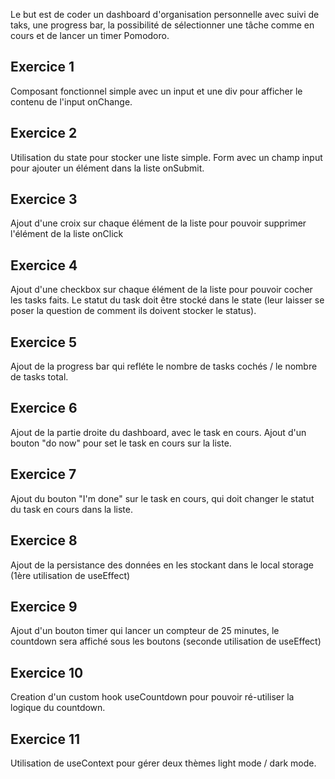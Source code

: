 Le but est de coder un dashboard d'organisation personnelle avec suivi de taks, une progress bar, la possibilité de sélectionner une tâche comme en cours et de lancer un timer Pomodoro.



## Exercice 1

Composant fonctionnel simple avec un input et une div pour afficher le contenu de l'input onChange.


## Exercice 2

Utilisation du state pour stocker une liste simple.
Form avec un champ input pour ajouter un élément dans la liste onSubmit.


## Exercice 3

Ajout d'une croix sur chaque élément de la liste pour pouvoir supprimer l'élément de la liste onClick


## Exercice 4

Ajout d'une checkbox sur chaque élément de la liste pour pouvoir cocher les tasks faits. Le statut du task doit être stocké dans le state (leur laisser se poser la question de comment ils doivent stocker le status).


## Exercice 5

Ajout de la progress bar qui refléte le nombre de tasks cochés / le nombre de tasks total.


## Exercice 6

Ajout de la partie droite du dashboard, avec le task en cours. Ajout d'un bouton "do now" pour set le task en cours sur la liste.


## Exercice 7

Ajout du bouton "I'm done" sur le task en cours, qui doit changer le statut du task en cours dans la liste.


## Exercice 8

Ajout de la persistance des données en les stockant dans le local storage (1ère utilisation de useEffect)


## Exercice 9

Ajout d'un bouton timer qui lancer un compteur de 25 minutes, le countdown sera affiché sous les boutons (seconde utilisation de useEffect)


## Exercice 10

Creation d'un custom hook useCountdown pour pouvoir ré-utiliser la logique du countdown.


## Exercice 11

Utilisation de useContext pour gérer deux thèmes light mode / dark mode.


